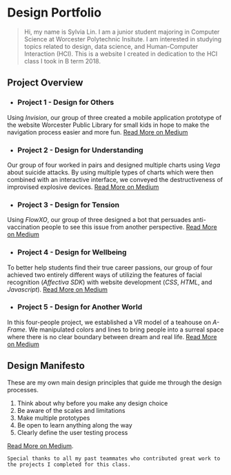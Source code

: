 # Design Portfolio
> Hi, my name is Sylvia Lin. 
I am a junior student majoring in Computer Science at Worcester Polytechnic Insitute. I am interested in studying topics related to design, data science, and Human-Computer Interaction (HCI). This is a website I created in dedication to the HCI class I took in B term 2018.

## Project Overview

- ### Project 1 - **Design for Others**
Using _Invision_, our group of three created a mobile application prototype of the website Worcester Public Library for small kids in hope to make the navigation process easier and more fun.
[Read More on Medium](https://medium.com/@huntercaouette/designing-for-others-a064161b2284)
- ### Project 2 - **Design for Understanding**
Our group of four worked in pairs and designed multiple charts using _Vega_ about suicide attacks. By using multiple types of charts which were then combined with an interactive interface, we conveyed the destructiveness of improvised explosive devices. 
[Read More on Medium](https://medium.com/@sylvia7lin/design-document-design-for-understanding-2df6a4110758)
- ### Project 3 - **Design for Tension**
Using _FlowXO_, our group of three designed a bot that persuades anti-vaccination people to see this issue from another perspective. 
[Read More on Medium](https://medium.com/@sylvia7lin/design-for-tension-45ed1617a20c)
- ### Project 4 - **Design for Wellbeing**
To better help students find their true career passions, our group of four achieved two entirely different ways of utilizing the features of facial recognition (_Affectiva SDK_) with website development (_CSS_, _HTML_, and _Javascript_). 
[Read More on Medium](https://medium.com/@sylvia7lin/design-reflection-design-for-well-being-44d1ec591f94)
- ### Project 5 - **Design for Another World**
In this four-people project, we established a VR model of a teahouse on _A-Frame_. We manipulated colors and lines to bring people into a surreal space where there is no clear boundary between dream and real life. 
[Read More on Medium](https://medium.com/@sylvia7lin/design-reflection-design-for-another-world-6de14230cc)


## Design Manifesto
These are my own main design principles that guide me through the design processes.
1. Think about why before you make any design choice
2. Be aware of the scales and limitations
3. Make multiple prototypes
4. Be open to learn anything along the way
5. Clearly define the user testing process

[Read More on Medium](https://medium.com/@sylvia7lin/design-manifesto-debf1572a80). 
  

`Special thanks to all my past teammates who contributed great work to the projects I completed for this class.`
